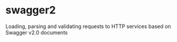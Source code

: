 # swagger2
Loading, parsing and validating requests to HTTP services based on Swagger v2.0 documents
